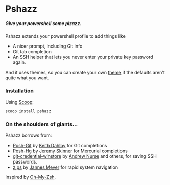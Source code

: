 # Pshazz
##### Give your powershell some pizazz.

Pshazz extends your powershell profile to add things like

* A nicer prompt, including Git info
* Git tab completion
* An SSH helper that lets you never enter your private key password again.

And it uses themes, so you can create your own [theme](wiki/Themes) if the defaults aren't quite what you want.

### Installation
Using [Scoop](http://scoop.sh):

	scoop install pshazz

### On the shoulders of giants...
Pshazz borrows from:

* [Posh-Git](https://github.com/dahlbyk/posh-git) by [Keith Dahlby](http://lostechies.com/keithdahlby/) for Git completions
* [Posh-Hg](https://github.com/JeremySkinner/posh-hg) by [Jeremy Skinner](http://www.jeremyskinner.co.uk/) for Mercurial completions
* [git-credential-winstore](http://gitcredentialstore.codeplex.com/) by [Andrew Nurse](http://vibrantcode.com/) and others, for saving SSH passwords.
* [z.ps](https://github.com/JannesMeyer/z.ps) by [Jannes Meyer](https://github.com/JannesMeyer) for rapid system navigation

Inspired by [Oh-My-Zsh](https://github.com/robbyrussell/oh-my-zsh).